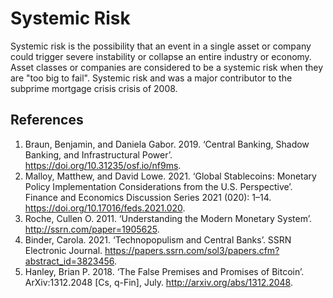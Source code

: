# Systemic Risk

Systemic risk is the possibility that an event in a single asset or company could trigger severe instability or collapse an entire industry or economy.  Asset classes or companies are considered to be a systemic risk when they are "too big to fail". Systemic risk and was a major contributor to the subprime mortgage crisis crisis of 2008. 


## References
1. Braun, Benjamin, and Daniela Gabor. 2019. ‘Central Banking, Shadow Banking, and Infrastructural Power’. https://doi.org/10.31235/osf.io/nf9ms.
1. Malloy, Matthew, and David Lowe. 2021. ‘Global Stablecoins: Monetary Policy Implementation Considerations from the U.S. Perspective’. Finance and Economics Discussion Series 2021 (020): 1–14. https://doi.org/10.17016/feds.2021.020.
1. Roche, Cullen O. 2011. ‘Understanding the Modern Monetary System’. http://ssrn.com/paper=1905625.
1. Binder, Carola. 2021. ‘Technopopulism and Central Banks’. SSRN Electronic Journal. https://papers.ssrn.com/sol3/papers.cfm?abstract_id=3823456.
1. Hanley, Brian P. 2018. ‘The False Premises and Promises of Bitcoin’. ArXiv:1312.2048 [Cs, q-Fin], July. http://arxiv.org/abs/1312.2048.